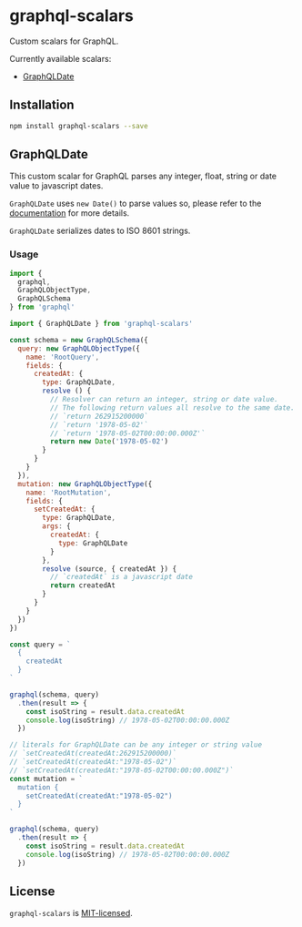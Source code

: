 # graphql-scalars

Custom scalars for GraphQL.

Currently available scalars:

* [GraphQLDate](#GraphQLDate)

## Installation

```bash
npm install graphql-scalars --save
```

## GraphQLDate <a name="GraphQLDate" />

This custom scalar for GraphQL parses any integer, float, string or date value to javascript dates.

`GraphQLDate` uses `new Date()` to parse values so, please refer to the  [documentation](https://developer.mozilla.org/en-US/docs/Web/JavaScript/Reference/Global_Objects/Date) for more details.

`GraphQLDate` serializes dates to ISO 8601 strings.

### Usage

```javascript
import {
  graphql,
  GraphQLObjectType,
  GraphQLSchema
} from 'graphql'

import { GraphQLDate } from 'graphql-scalars'

const schema = new GraphQLSchema({
  query: new GraphQLObjectType({
    name: 'RootQuery',
    fields: {
      createdAt: {
        type: GraphQLDate,
        resolve () {
          // Resolver can return an integer, string or date value.
          // The following return values all resolve to the same date.
          // `return 262915200000`
          // `return '1978-05-02'`
          // `return '1978-05-02T00:00:00.000Z'`
          return new Date('1978-05-02')
        }
      }
    }
  }),
  mutation: new GraphQLObjectType({
    name: 'RootMutation',
    fields: {
      setCreatedAt: {
        type: GraphQLDate,
        args: {
          createdAt: {
            type: GraphQLDate
          }
        },
        resolve (source, { createdAt }) {
          // `createdAt` is a javascript date
          return createdAt
        }
      }
    }
  })
})

const query = `
  {
    createdAt
  }
`

graphql(schema, query)
  .then(result => {
    const isoString = result.data.createdAt
    console.log(isoString) // 1978-05-02T00:00:00.000Z
  })

// literals for GraphQLDate can be any integer or string value
// `setCreatedAt(createdAt:262915200000)`
// `setCreatedAt(createdAt:"1978-05-02")`
// `setCreatedAt(createdAt:"1978-05-02T00:00:00.000Z")`
const mutation = `
  mutation {
    setCreatedAt(createdAt:"1978-05-02")
  }
`

graphql(schema, query)
  .then(result => {
    const isoString = result.data.createdAt
    console.log(isoString) // 1978-05-02T00:00:00.000Z
  })
```

## License

`graphql-scalars` is [MIT-licensed](https://github.com/adriano-di-giovanni/graphql-scalars/blob/master/LICENSE).
